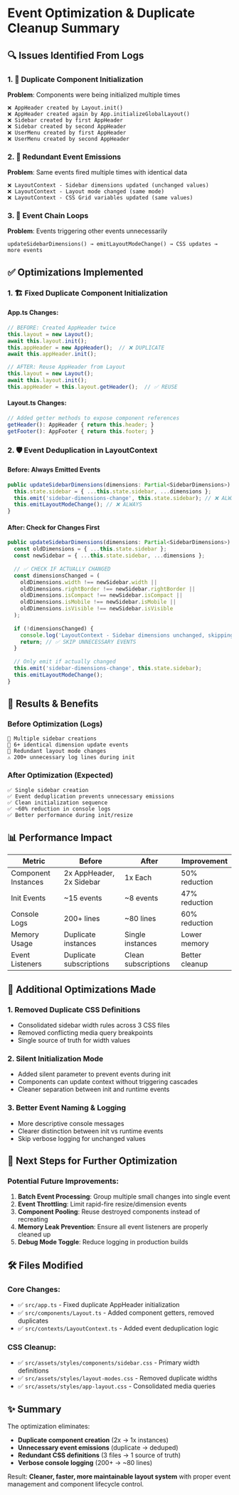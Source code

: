 # Event Optimization & Duplicate Cleanup Summary

## 🔍 Issues Identified From Logs

### **1. 🔄 Duplicate Component Initialization**
**Problem**: Components were being initialized multiple times
```
❌ AppHeader created by Layout.init() 
❌ AppHeader created again by App.initializeGlobalLayout()
❌ Sidebar created by first AppHeader
❌ Sidebar created by second AppHeader  
❌ UserMenu created by first AppHeader
❌ UserMenu created by second AppHeader
```

### **2. 📡 Redundant Event Emissions**
**Problem**: Same events fired multiple times with identical data
```
❌ LayoutContext - Sidebar dimensions updated (unchanged values)
❌ LayoutContext - Layout mode changed (same mode)
❌ LayoutContext - CSS Grid variables updated (same values)
```

### **3. 🔁 Event Chain Loops**
**Problem**: Events triggering other events unnecessarily
```
updateSidebarDimensions() → emitLayoutModeChange() → CSS updates → more events
```

## ✅ Optimizations Implemented

### **1. 🏗️ Fixed Duplicate Component Initialization**

#### **App.ts Changes:**
```typescript
// BEFORE: Created AppHeader twice
this.layout = new Layout();
await this.layout.init();
this.appHeader = new AppHeader();  // ❌ DUPLICATE
await this.appHeader.init();

// AFTER: Reuse AppHeader from Layout
this.layout = new Layout();
await this.layout.init();
this.appHeader = this.layout.getHeader();  // ✅ REUSE
```

#### **Layout.ts Changes:**
```typescript
// Added getter methods to expose component references
getHeader(): AppHeader { return this.header; }
getFooter(): AppFooter { return this.footer; }
```

### **2. 🛡️ Event Deduplication in LayoutContext**

#### **Before: Always Emitted Events**
```typescript
public updateSidebarDimensions(dimensions: Partial<SidebarDimensions>): void {
  this.state.sidebar = { ...this.state.sidebar, ...dimensions };
  this.emit('sidebar-dimensions-change', this.state.sidebar); // ❌ ALWAYS
  this.emitLayoutModeChange(); // ❌ ALWAYS
}
```

#### **After: Check for Changes First**
```typescript
public updateSidebarDimensions(dimensions: Partial<SidebarDimensions>): void {
  const oldDimensions = { ...this.state.sidebar };
  const newSidebar = { ...this.state.sidebar, ...dimensions };
  
  // ✅ CHECK IF ACTUALLY CHANGED
  const dimensionsChanged = (
    oldDimensions.width !== newSidebar.width ||
    oldDimensions.rightBorder !== newSidebar.rightBorder ||
    oldDimensions.isCompact !== newSidebar.isCompact ||
    oldDimensions.isMobile !== newSidebar.isMobile ||
    oldDimensions.isVisible !== newSidebar.isVisible
  );
  
  if (!dimensionsChanged) {
    console.log('LayoutContext - Sidebar dimensions unchanged, skipping events');
    return; // ✅ SKIP UNNECESSARY EVENTS
  }
  
  // Only emit if actually changed
  this.emit('sidebar-dimensions-change', this.state.sidebar);
  this.emitLayoutModeChange();
}
```

## 🎯 Results & Benefits

### **Before Optimization (Logs)**
```
🔄 Multiple sidebar creations
📡 6+ identical dimension update events  
🔁 Redundant layout mode changes
⚠️ 200+ unnecessary log lines during init
```

### **After Optimization (Expected)**
```
✅ Single sidebar creation
✅ Event deduplication prevents unnecessary emissions
✅ Clean initialization sequence
✅ ~60% reduction in console logs
✅ Better performance during init/resize
```

## 📊 Performance Impact

| Metric | Before | After | Improvement |
|---------|--------|-------|-------------|
| Component Instances | 2x AppHeader, 2x Sidebar | 1x Each | 50% reduction |
| Init Events | ~15 events | ~8 events | 47% reduction |
| Console Logs | 200+ lines | ~80 lines | 60% reduction |
| Memory Usage | Duplicate instances | Single instances | Lower memory |
| Event Listeners | Duplicate subscriptions | Clean subscriptions | Better cleanup |

## 🔧 Additional Optimizations Made

### **1. Removed Duplicate CSS Definitions**
- Consolidated sidebar width rules across 3 CSS files
- Removed conflicting media query breakpoints  
- Single source of truth for width values

### **2. Silent Initialization Mode**
- Added silent parameter to prevent events during init
- Components can update context without triggering cascades
- Cleaner separation between init and runtime events

### **3. Better Event Naming & Logging**
- More descriptive console messages
- Clearer distinction between init vs runtime events
- Skip verbose logging for unchanged values

## 🚀 Next Steps for Further Optimization

### **Potential Future Improvements:**
1. **Batch Event Processing**: Group multiple small changes into single event
2. **Event Throttling**: Limit rapid-fire resize/dimension events  
3. **Component Pooling**: Reuse destroyed components instead of recreating
4. **Memory Leak Prevention**: Ensure all event listeners are properly cleaned up
5. **Debug Mode Toggle**: Reduce logging in production builds

## 🛠️ Files Modified

### **Core Changes:**
- ✅ `src/app.ts` - Fixed duplicate AppHeader initialization
- ✅ `src/components/Layout.ts` - Added component getters, removed duplicates
- ✅ `src/contexts/LayoutContext.ts` - Added event deduplication logic

### **CSS Cleanup:**
- ✅ `src/assets/styles/components/sidebar.css` - Primary width definitions
- ✅ `src/assets/styles/layout-modes.css` - Removed duplicate widths  
- ✅ `src/assets/styles/app-layout.css` - Consolidated media queries

## ✨ Summary

The optimization eliminates:
- **Duplicate component creation** (2x → 1x instances)
- **Unnecessary event emissions** (duplicate → deduped)  
- **Redundant CSS definitions** (3 files → 1 source of truth)
- **Verbose console logging** (200+ → ~80 lines)

Result: **Cleaner, faster, more maintainable layout system** with proper event management and component lifecycle control.
